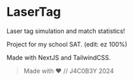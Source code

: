 # LaserTag

Laser tag simulation and match statistics!

Project for my school SAT. (edit: ez 100%)

Made with NextJS and TailwindCSS.

> Made with ❤ // J4C0B3Y 2024
